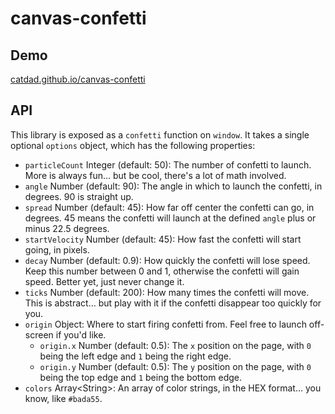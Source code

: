 # canvas-confetti

## Demo

[catdad.github.io/canvas-confetti](https://catdad.github.io/canvas-confetti/)

## API

This library is exposed as a `confetti` function on `window`. It takes a single optional `options` object, which has the following properties:

- `particleCount` Integer (default: 50): The number of confetti to launch. More is always fun... but be cool, there's a lot of math involved.
- `angle` Number (default: 90): The angle in which to launch the confetti, in degrees. 90 is straight up.
- `spread` Number (default: 45): How far off center the confetti can go, in degrees. 45 means the confetti will launch at the defined `angle` plus or minus 22.5 degrees.
- `startVelocity` Number (default: 45): How fast the confetti will start going, in pixels.
- `decay` Number (default: 0.9): How quickly the confetti will lose speed. Keep this number between 0 and 1, otherwise the confetti will gain speed. Better yet, just never change it.
- `ticks` Number (default: 200): How many times the confetti will move. This is abstract... but play with it if the confetti disappear too quickly for you.
- `origin` Object: Where to start firing confetti from. Feel free to launch off-screen if you'd like.
  - `origin.x` Number (default: 0.5): The `x` position on the page, with `0` being the left edge and `1` being the right edge.
  - `origin.y` Number (default: 0.5): The `y` position on the page, with `0` being the top edge and `1` being the bottom edge.
- `colors` Array&lt;String&gt;: An array of color strings, in the HEX format... you know, like `#bada55`.
